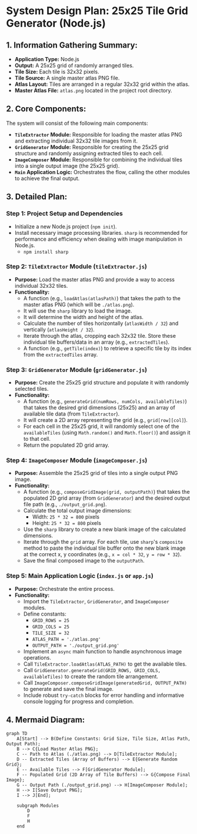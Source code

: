 # System Design Plan: 25x25 Tile Grid Generator (Node.js)

## 1. Information Gathering Summary:

*   **Application Type:** Node.js
*   **Output:** A 25x25 grid of randomly arranged tiles.
*   **Tile Size:** Each tile is 32x32 pixels.
*   **Tile Source:** A single master atlas PNG file.
*   **Atlas Layout:** Tiles are arranged in a regular 32x32 grid within the atlas.
*   **Master Atlas File:** `atlas.png` located in the project root directory.

## 2. Core Components:

The system will consist of the following main components:

*   **`TileExtractor` Module:** Responsible for loading the master atlas PNG and extracting individual 32x32 tile images from it.
*   **`GridGenerator` Module:** Responsible for creating the 25x25 grid structure and randomly assigning extracted tiles to each cell.
*   **`ImageComposer` Module:** Responsible for combining the individual tiles into a single output image (the 25x25 grid).
*   **`Main` Application Logic:** Orchestrates the flow, calling the other modules to achieve the final output.

## 3. Detailed Plan:

### Step 1: Project Setup and Dependencies

*   Initialize a new Node.js project (`npm init`).
*   Install necessary image processing libraries. `sharp` is recommended for performance and efficiency when dealing with image manipulation in Node.js.
    *   `npm install sharp`

### Step 2: `TileExtractor` Module (`tileExtractor.js`)

*   **Purpose:** Load the master atlas PNG and provide a way to access individual 32x32 tiles.
*   **Functionality:**
    *   A function (e.g., `loadAtlas(atlasPath)`) that takes the path to the master atlas PNG (which will be `./atlas.png`).
    *   It will use the `sharp` library to load the image.
    *   It will determine the width and height of the atlas.
    *   Calculate the number of tiles horizontally (`atlasWidth / 32`) and vertically (`atlasHeight / 32`).
    *   Iterate through the atlas, cropping each 32x32 tile. Store these individual tile buffers/data in an array (e.g., `extractedTiles`).
    *   A function (e.g., `getTile(index)`) to retrieve a specific tile by its index from the `extractedTiles` array.

### Step 3: `GridGenerator` Module (`gridGenerator.js`)

*   **Purpose:** Create the 25x25 grid structure and populate it with randomly selected tiles.
*   **Functionality:**
    *   A function (e.g., `generateGrid(numRows, numCols, availableTiles)`) that takes the desired grid dimensions (25x25) and an array of available tile data (from `TileExtractor`).
    *   It will create a 2D array representing the grid (e.g., `grid[row][col]`).
    *   For each cell in the 25x25 grid, it will randomly select one of the `availableTiles` (using `Math.random()` and `Math.floor()`) and assign it to that cell.
    *   Return the populated 2D grid array.

### Step 4: `ImageComposer` Module (`imageComposer.js`)

*   **Purpose:** Assemble the 25x25 grid of tiles into a single output PNG image.
*   **Functionality:**
    *   A function (e.g., `composeGridImage(grid, outputPath)`) that takes the populated 2D grid array (from `GridGenerator`) and the desired output file path (e.g., `./output_grid.png`).
    *   Calculate the total output image dimensions:
        *   Width: `25 * 32 = 800` pixels
        *   Height: `25 * 32 = 800` pixels
    *   Use the `sharp` library to create a new blank image of the calculated dimensions.
    *   Iterate through the `grid` array. For each tile, use `sharp`'s `composite` method to paste the individual tile buffer onto the new blank image at the correct x, y coordinates (e.g., `x = col * 32`, `y = row * 32`).
    *   Save the final composed image to the `outputPath`.

### Step 5: Main Application Logic (`index.js` or `app.js`)

*   **Purpose:** Orchestrate the entire process.
*   **Functionality:**
    *   Import the `TileExtractor`, `GridGenerator`, and `ImageComposer` modules.
    *   Define constants:
        *   `GRID_ROWS = 25`
        *   `GRID_COLS = 25`
        *   `TILE_SIZE = 32`
        *   `ATLAS_PATH = './atlas.png'`
        *   `OUTPUT_PATH = './output_grid.png'`
    *   Implement an `async` main function to handle asynchronous image operations.
    *   Call `TileExtractor.loadAtlas(ATLAS_PATH)` to get the available tiles.
    *   Call `GridGenerator.generateGrid(GRID_ROWS, GRID_COLS, availableTiles)` to create the random tile arrangement.
    *   Call `ImageComposer.composeGridImage(generatedGrid, OUTPUT_PATH)` to generate and save the final image.
    *   Include robust `try-catch` blocks for error handling and informative console logging for progress and completion.

## 4. Mermaid Diagram:

```mermaid
graph TD
    A[Start] --> B(Define Constants: Grid Size, Tile Size, Atlas Path, Output Path);
    B --> C{Load Master Atlas PNG};
    C -- Path to Atlas (./atlas.png) --> D[TileExtractor Module];
    D -- Extracted Tiles (Array of Buffers) --> E{Generate Random Grid};
    E -- Available Tiles --> F[GridGenerator Module];
    F -- Populated Grid (2D Array of Tile Buffers) --> G{Compose Final Image};
    G -- Output Path (./output_grid.png) --> H[ImageComposer Module];
    H --> I[Save Output PNG];
    I --> J[End];

    subgraph Modules
        D
        F
        H
    end